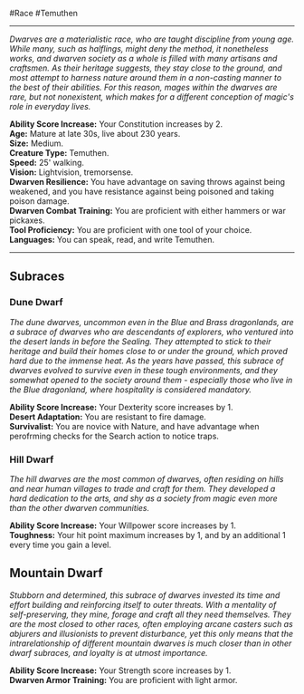 #Race #Temuthen
- - -
_Dwarves are a materialistic race, who are taught discipline from young age. While many, such as halflings, might deny the method, it nonetheless works, and dwarven society as a whole is filled with many artisans and craftsmen. As their heritage suggests, they stay close to the ground, and most attempt to harness nature around them in a non-casting manner to the best of their abilities. For this reason, mages within the dwarves are rare, but not nonexistent, which makes for a different conception of magic's role in everyday lives._
 
**Ability Score Increase:** Your Constitution increases by 2.  
**Age:** Mature at late 30s, live about 230 years.  
**Size:** Medium.  
**Creature Type:** Temuthen.  
**Speed:** 25' walking.  
**Vision:** Lightvision, tremorsense.  
**Dwarven Resilience:** You have advantage on saving throws against being weakened, and you have resistance against being poisoned and taking poison damage.  
**Dwarven Combat Training:** You are proficient with either hammers or war pickaxes.  
**Tool Proficiency:** You are proficient with one tool of your choice.  
**Languages:** You can speak, read, and write Temuthen.
 - - -
## Subraces
### Dune Dwarf
 
_The dune dwarves, uncommon even in the Blue and Brass dragonlands, are a subrace of dwarves who are descendants of explorers, who ventured into the desert lands in before the Sealing. They attempted to stick to their heritage and build their homes close to or under the ground, which proved hard due to the immense heat. As the years have passed, this subrace of dwarves evolved to survive even in these tough environments, and they somewhat opened to the society around them - especially those who live in the Blue dragonland, where hospitality is considered mandatory._
 
**Ability Score Increase:** Your Dexterity score increases by 1.  
**Desert Adaptation:** You are resistant to fire damage.  
**Survivalist:** You are novice with Nature, and have advantage when perofrming checks for the Search action to notice traps.
### Hill Dwarf
 
_The hill dwarves are the most common of dwarves, often residing on hills and near human villages to trade and craft for them. They developed a hard dedication to the arts, and shy as a society from magic even more than the other dwarven communities._
 
**Ability Score Increase:** Your Willpower score increases by 1.  
**Toughness:** Your hit point maximum increases by 1, and by an additional 1 every time you gain a level.
 
## Mountain Dwarf
 
_Stubborn and determined, this subrace of dwarves invested its time and effort building and reinforcing itself to outer threats. With a mentality of self-preserving, they mine, forage and craft all they need themselves. They are the most closed to other races, often employing arcane casters such as abjurers and illusionists to prevent disturbance, yet this only means that the intrarelationship of different mountain dwarves is much closer than in other dwarf subraces, and loyalty is at utmost importance._
 
**Ability Score Increase:** Your Strength score increases by 1.  
**Dwarven Armor Training:** You are proficient with light armor.